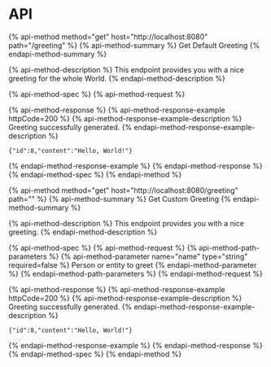 # API

{% api-method method="get" host="http://localhost:8080" path="/greeting" %}
{% api-method-summary %}
Get Default Greeting
{% endapi-method-summary %}

{% api-method-description %}
This endpoint provides you with a nice greeting for the whole World.
{% endapi-method-description %}

{% api-method-spec %}
{% api-method-request %}

{% api-method-response %}
{% api-method-response-example httpCode=200 %}
{% api-method-response-example-description %}
Greeting successfully generated.
{% endapi-method-response-example-description %}

```
{"id":8,"content":"Hello, World!"}
```
{% endapi-method-response-example %}
{% endapi-method-response %}
{% endapi-method-spec %}
{% endapi-method %}

{% api-method method="get" host="http://localhost:8080/greeting" path="" %}
{% api-method-summary %}
Get Custom Greeting
{% endapi-method-summary %}

{% api-method-description %}
This endpoint provides you with a nice greeting.
{% endapi-method-description %}

{% api-method-spec %}
{% api-method-request %}
{% api-method-path-parameters %}
{% api-method-parameter name="name" type="string" required=false %}
Person or entity to greet
{% endapi-method-parameter %}
{% endapi-method-path-parameters %}
{% endapi-method-request %}

{% api-method-response %}
{% api-method-response-example httpCode=200 %}
{% api-method-response-example-description %}
Greeting successfully generated.
{% endapi-method-response-example-description %}

```
{"id":8,"content":"Hello, World!"}
```
{% endapi-method-response-example %}
{% endapi-method-response %}
{% endapi-method-spec %}
{% endapi-method %}


